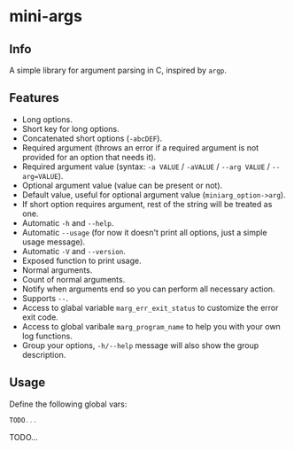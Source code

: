 # mini-args

## Info

A simple library for argument parsing in C, inspired by `argp`.

## Features

- Long options.
- Short key for long options.
- Concatenated short options (`-abcDEF`).
- Required argument (throws an error if a required argument is not provided for an option that needs it).
- Required argument value (syntax: `-a VALUE` / `-aVALUE` / `--arg VALUE` / `--arg=VALUE`).
- Optional argument value (value can be present or not).
- Default value, useful for optional argument value (`miniarg_option->arg`).
- If short option requires argument, rest of the string will be treated as one.
- Automatic `-h` and `--help`.
- Automatic `--usage` (for now it doesn't print all options, just a simple usage message).
- Automatic `-V` and `--version`.
- Exposed function to print usage.
- Normal arguments.
- Count of normal arguments.
- Notify when arguments end so you can perform all necessary action.
- Supports `--`.
- Access to glabal variable `marg_err_exit_status` to customize the error exit code.
- Access to global varibale `marg_program_name` to help you with your own log functions.
- Group your options, `-h/--help` message will also show the group description.

## Usage

Define the following global vars:
```c
TODO...
```

TODO...
